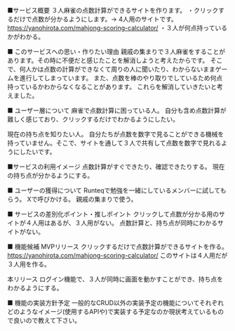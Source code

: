 ■サービス概要
３人麻雀の点数計算ができるサイトを作ります。
・クリックするだけで点数が分かるようにします。-> 4人用のサイトです。 https://yanohirota.com/mahjong-scoring-calculator/
・３人が何点持っているかがわかる。

■ このサービスへの思い・作りたい理由
親戚の集まりで３人麻雀をすることがあります。その時に不便だと感じたことを解消しようと考えたからです。
そこで、何人かは点数の計算ができなくて周りの人に聞いたり、わからないままゲームを進行してしまっています。
また、点数を棒のやり取りでしているため何点持っているかわからなくなることがあります。
これらを解消していきたいと考えました。

■ ユーザー層について
麻雀で点数計算に困っている人。
自分も含め点数計算が難しく感じており、クリックするだけでわかるようにしたい。

現在の持ち点を知りたい人。
自分たちが点数を数字で見ることができる機械を持っていません。そこで、サイトを通して３人で共有して点数を数字で見れるようにしたいです。

■サービスの利用イメージ
点数計算がすぐできたり、確認できたりする。
現在の持ち点が分かるようにする。

■ ユーザーの獲得について
Runteqで勉強を一緒にしているメンバーに試してもらう。
Xで呼びかける。
親戚の集まりで使う。

■ サービスの差別化ポイント・推しポイント
クリックして点数が分かる用のサイトが４人用はあるが、３人用がない。
点数計算と、持ち点が同時にわかるサイトがない。

■ 機能候補
MVPリリース
クリックするだけで点数計算ができるサイトを作る。
https://yanohirota.com/mahjong-scoring-calculator/
このサイトは４人用だが３人用を作る。

本リリース
ログイン機能で、３人が同時に画面を動かすことができ、持ち点をわかるようにする。


■ 機能の実装方針予定
一般的なCRUD以外の実装予定の機能についてそれぞれどのようなイメージ(使用するAPIや)で実装する予定なのか現状考えているもので良いので教えて下さい。
